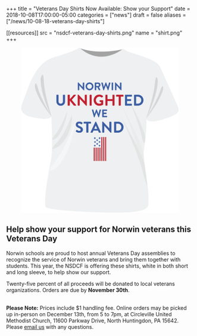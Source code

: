 +++
title = "Veterans Day Shirts Now Available: Show your Support"
date  = 2018-10-08T17:00:00-05:00
categories = ["news"]
draft = false
aliases = ["/news/10-08-18-veterans-day-shirts"]

[[resources]]
  src  = "nsdcf-veterans-day-shirts.png"
  name = "shirt.png"
+++

<figure class="img--side">
  <img class="img__img" src="nsdcf-veterans-day-shirts.png" />
</figure>

## Help show your support for Norwin veterans this Veterans Day

Norwin schools are proud to host annual Veterans Day assemblies to recognize the service of Norwin veterans and bring them together with students. This year, the NSDCF is offering these shirts, white in both short and long sleeve, to help show our support.

Twenty-five percent of all proceeds will be donated to local veterans organizations. Orders are due by **November 30th**.

<p class="donation_form__small_msg"><br /><strong>Please Note:</strong> Prices include $1 handling fee. Online orders may be picked up in-person on December 13th, from 5 to 7pm, at Circleville United Methodist Church, 11600 Parkway Drive, North Huntingdon, PA 15642. Please <a href="mailto:alumni@nsdcf.org">email us</a> with any questions.</p>
